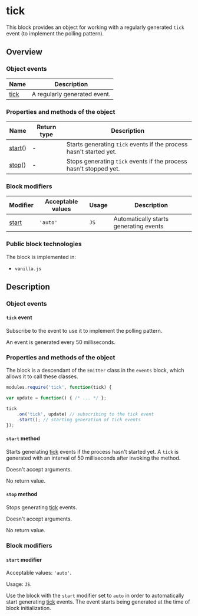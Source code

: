 # tick

This block provides an object for working with a regularly generated `tick` event (to implement the polling pattern).

## Overview

### Object events

| Name | Description |
| -------- | -------- |
| <a href="#events-tick">tick</a> | A regularly generated event. |

### Properties and methods of the object

| Name | Return type | Description |
| -------- | --- | -------- |
| <a href="#fields-start">start</a>() | - | Starts generating `tick` events if the process hasn't started yet. |
| <a href="#fields-stop">stop</a>() | - | Stops generating `tick` events if the process hasn't stopped yet. |

### Block modifiers

| Modifier | Acceptable values | Usage | Description |
| ----------- | ------------------- | --------------------- | -------- |
| <a href="#modifiers-start">start</a> | `'auto'` | `JS` | Automatically starts generating events |

### Public block technologies

The block is implemented in:

* `vanilla.js`

## Description

<a name="events"></a>

### Object events

<a name="events-tick"></a>

#### `tick` event

Subscribe to the event to use it to implement the polling pattern.

An event is generated every 50 milliseconds.

<a name="fields"></a>

### Properties and methods of the object

The block is a descendant of the `Emitter` class in the `events` block, which allows it to call these classes.

```js
modules.require('tick', function(tick) {

var update = function() { /* ... */ };

tick
    .on('tick', update) // subscribing to the tick event
    .start(); // starting generation of tick events
});
```

<a name="fields-start"></a>

#### `start` method

Starts generating [tick](#fields-tick) events if the process hasn't started yet. A `tick` is generated with an interval of 50 milliseconds after invoking the method.

Doesn't accept arguments.

No return value.

<a name="fields-stop"></a>

#### `stop` method

Stops generating [tick](#fields-tick) events.

Doesn't accept arguments.

No return value.

<a name="modifiers"></a>

### Block modifiers

<a name="modifiers-start"></a>

#### `start` modifier

Acceptable values: `'auto'`.

Usage: `JS`.

Use the block with the `start` modifier set to `auto` in order to automatically start generating [tick](#fields-tick) events. The event starts being generated at the time of block initialization.

